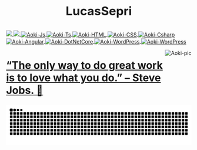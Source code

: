 # <div align="center"><h3>LucasSepri</h3>
  <a href="https://github.com/rafaballerini">
  <img height="180em" src="https://github-readme-stats.vercel.app/api/top-langs/?username=LucasSepri&hide=html&layout=compact=true&theme=radical"/>
  <img height="180em" src="https://github-readme-stats.vercel.app/api?username=LucasSepri&theme=radical"/>
</div>
<!--[![iuricode](https://github-readme-stats.vercel.app/api/top-langs/?username=LucasSepri&hide=html&layout=compact=true&theme=radical)](https://github.com/LucasSerpri/)
[![card](https://github-readme-stats.vercel.app/api?username=LucasSepri&theme=radical)](https://github.com/FabioNeves28/)-->


<a href="https://github.com/LucasSepri"> 

  
  <!-- https://devicon.dev -->
  <img align="center" alt="Aoki-Js" height="30" width="40" src="https://cdn.jsdelivr.net/gh/devicons/devicon/icons/javascript/javascript-plain.svg">
  <img align="center" alt="Aoki-Ts" height="30" width="40" src="https://cdn.jsdelivr.net/gh/devicons/devicon/icons/typescript/typescript-plain.svg">
  <img align="center" alt="Aoki-HTML" height="30" width="40" src="https://cdn.jsdelivr.net/gh/devicons/devicon/icons/html5/html5-plain.svg">
  <img align="center" alt="Aoki-CSS" height="30" width="40" src="https://cdn.jsdelivr.net/gh/devicons/devicon/icons/css3/css3-plain.svg">
  <img align="center" alt="Aoki-Csharp" height="30" width="40" src="https://cdn.jsdelivr.net/gh/devicons/devicon/icons/csharp/csharp-plain.svg">
  <img align="center" alt="Aoki-Angular" height="30" width="40" src="https://cdn.jsdelivr.net/gh/devicons/devicon/icons/angularjs/angularjs-plain.svg">
  <img align="center" alt="Aoki-DotNetCore" height="30" width="40" src="https://cdn.jsdelivr.net/gh/devicons/devicon/icons/dotnetcore/dotnetcore-original.svg">
  <img align="center" alt="Aoki-WordPress" height="30" width="40" src="https://cdn.jsdelivr.net/gh/devicons/devicon/icons/wordpress/wordpress-plain.svg">
  <a href="https://www.figma.com/@Sepriano"><img align="center" alt="Aoki-WordPress" height="30" width="40" src="https://cdn.jsdelivr.net/gh/devicons/devicon/icons/figma/figma-original.svg"></a>
   
  <a href="https://github.com/LucasSepri"><img  align="right" alt="Aoki-pic" height="150" src="http://pa1.narvii.com/6891/962d3dc919b273c7435a76690719644640377f9cr1-320-287_00.gif">
  
</div>

##

# “The only way to do great work is to love what you do.” – Steve Jobs. 📌
  
![Snake animation](https://github.com/LucasSepri/LucasSepri/blob/main/blob/output/github-contribution-grid-snake.svg)
